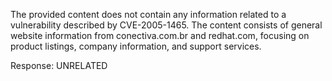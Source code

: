 The provided content does not contain any information related to a vulnerability described by CVE-2005-1465. The content consists of general website information from conectiva.com.br and redhat.com, focusing on product listings, company information, and support services.

Response: UNRELATED
